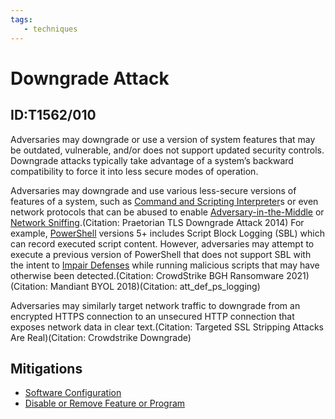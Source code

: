 ```yaml
---
tags:
   - techniques
---
```

# Downgrade Attack
## ID:T1562/010
Adversaries may downgrade or use a version of system features that may be outdated, vulnerable, and/or does not support updated security controls. Downgrade attacks typically take advantage of a system’s backward compatibility to force it into less secure modes of operation. 

Adversaries may downgrade and use various less-secure versions of features of a system, such as [Command and Scripting Interpreter](/mitre/techniques/T1059)s or even network protocols that can be abused to enable [Adversary-in-the-Middle](/mitre/techniques/T1557) or [Network Sniffing](/mitre/techniques/T1040).(Citation: Praetorian TLS Downgrade Attack 2014) For example, [PowerShell](/mitre/techniques/T1059/001) versions 5+ includes Script Block Logging (SBL) which can record executed script content. However, adversaries may attempt to execute a previous version of PowerShell that does not support SBL with the intent to [Impair Defenses](/mitre/techniques/T1562) while running malicious scripts that may have otherwise been detected.(Citation: CrowdStrike BGH Ransomware 2021)(Citation: Mandiant BYOL 2018)(Citation: att_def_ps_logging)

Adversaries may similarly target network traffic to downgrade from an encrypted HTTPS connection to an unsecured HTTP connection that exposes network data in clear text.(Citation: Targeted SSL Stripping Attacks Are Real)(Citation: Crowdstrike Downgrade)
## Mitigations
* [Software Configuration](/mitre/mitigations/M1054)
* [Disable or Remove Feature or Program](/mitre/mitigations/M1042)
